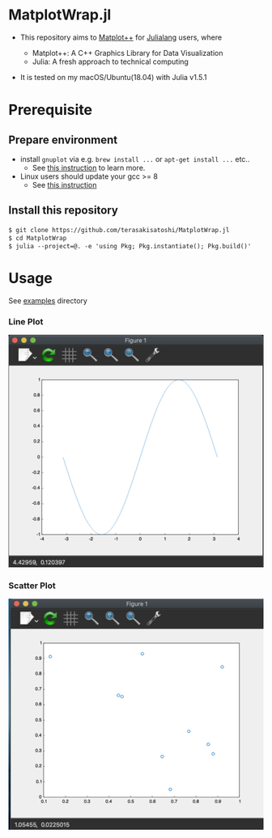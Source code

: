 # MatplotWrap.jl

- This repository aims to [Matplot++](https://github.com/alandefreitas/matplotplusplus) for [Julialang](https://julialang.org/) users, where
  - Matplot++: A C++ Graphics Library for Data Visualization
  - Julia: A fresh approach to technical computing
  
- It is tested on my macOS/Ubuntu(18.04) with Julia v1.5.1

# Prerequisite

## Prepare environment

- install `gnuplot` via e.g. `brew install ...` or `apt-get install ...` etc..
  - See [this instruction](https://github.com/alandefreitas/matplotplusplus#build-from-source) to learn more.
- Linux users should update your gcc >= 8
  - See [this instruction](https://github.com/alandefreitas/matplotplusplus#build-from-source)

## Install this repository

```console
$ git clone https://github.com/terasakisatoshi/MatplotWrap.jl
$ cd MatplotWrap
$ julia --project=@. -e 'using Pkg; Pkg.instantiate(); Pkg.build()'
```

# Usage

See [examples](examples) directory

### Line Plot

![img](docs/readme_assets/line_plot.png)

### Scatter Plot

![img](docs/readme_assets/scatter_plot.png)



